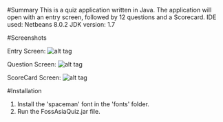 #Summary
This is a quiz application written in Java.
The application will open with an entry screen, followed by 12 questions and a Scorecard.
IDE used: Netbeans 8.0.2
JDK version: 1.7

#Screenshots 

Entry Screen:
![alt tag](https://github.com/svr8/Google-Code-In-Tasks/blob/master/FossQuiz_Java_%5BShikhar_Vaish%5D/Screenshots/entryScreen.png)

Question Screen:
![alt tag](https://github.com/svr8/Google-Code-In-Tasks/blob/master/FossQuiz_Java_%5BShikhar_Vaish%5D/Screenshots/questionScreen.png)

ScoreCard Screen:
![alt tag](https://github.com/svr8/Google-Code-In-Tasks/blob/master/FossQuiz_Java_%5BShikhar_Vaish%5D/Screenshots/resultScreen.png)

#Installation

1. Install the 'spaceman' font in the 'fonts' folder.
2. Run the FossAsiaQuiz.jar file.
